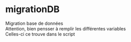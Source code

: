 # migrationDB
Migration base de données 
</br>Attention, bien pensser à remplir les différentes variables
<br> Celles-ci ce trouve dans le script
